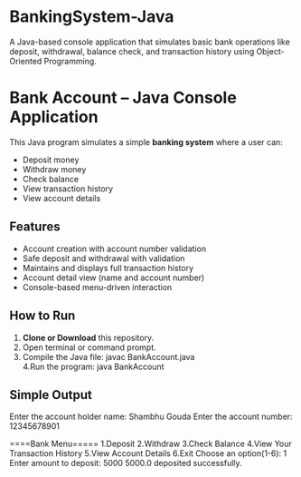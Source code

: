 # BankingSystem-Java
A Java-based console application that simulates basic bank operations like deposit, withdrawal, balance check, and transaction history using Object-Oriented Programming.
# Bank Account – Java Console Application

This Java program simulates a simple **banking system** where a user can:
- Deposit money
- Withdraw money
- Check balance
- View transaction history
- View account details

## Features

- Account creation with account number validation
- Safe deposit and withdrawal with validation
- Maintains and displays full transaction history
- Account detail view (name and account number)
- Console-based menu-driven interaction

##  How to Run
1. **Clone or Download** this repository.
2. Open terminal or command prompt.
3. Compile the Java file:
   javac BankAccount.java <br>
4.Run the program:
  java BankAccount
## Simple Output
Enter the account holder name: Shambhu Gouda
Enter the account number: 12345678901

====Bank Menu=====
1.Deposit
2.Withdraw
3.Check Balance
4.View Your Transaction History
5.View Account Details
6.Exit
Choose an option(1-6): 1
Enter amount to deposit: 5000
5000.0 deposited successfully.

